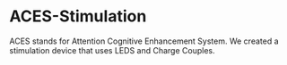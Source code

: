 # ACES-Stimulation
ACES stands for Attention Cognitive Enhancement System. We created a stimulation device that uses LEDS and Charge Couples.  
